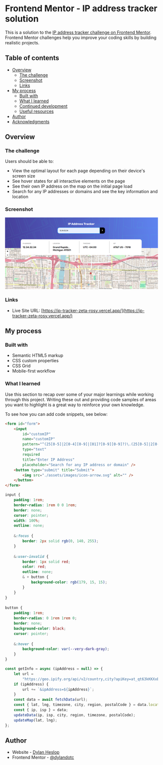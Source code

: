 # Frontend Mentor - IP address tracker solution

This is a solution to the [IP address tracker challenge on Frontend Mentor](https://www.frontendmentor.io/challenges/ip-address-tracker-I8-0yYAH0). Frontend Mentor challenges help you improve your coding skills by building realistic projects.

## Table of contents

-   [Overview](#overview)
    -   [The challenge](#the-challenge)
    -   [Screenshot](#screenshot)
    -   [Links](#links)
-   [My process](#my-process)
    -   [Built with](#built-with)
    -   [What I learned](#what-i-learned)
    -   [Continued development](#continued-development)
    -   [Useful resources](#useful-resources)
-   [Author](#author)
-   [Acknowledgments](#acknowledgments)

## Overview

### The challenge

Users should be able to:

-   View the optimal layout for each page depending on their device's screen size
-   See hover states for all interactive elements on the page
-   See their own IP address on the map on the initial page load
-   Search for any IP addresses or domains and see the key information and location

### Screenshot

![](./image.png)

### Links

-   Live Site URL: [https://ip-tracker-zeta-rosy.vercel.app/](https://ip-tracker-zeta-rosy.vercel.app/)

## My process

### Built with

-   Semantic HTML5 markup
-   CSS custom properties
-   CSS Grid
-   Mobile-first workflow

### What I learned

Use this section to recap over some of your major learnings while working through this project. Writing these out and providing code samples of areas you want to highlight is a great way to reinforce your own knowledge.

To see how you can add code snippets, see below:

```html
<form id="form">
    <input
        id="customIP"
        name="customIP"
        pattern="^(25[0-5]|2[0-4][0-9]|[01]?[0-9][0-9]?)\.(25[0-5]|2[0-4][0-9]|[01]?[0-9][0-9]?)\.(25[0-5]|2[0-4][0-9]|[01]?[0-9][0-9]?)\.(25[0-5]|2[0-4][0-9]|[01]?[0-9][0-9]?)$"
        type="text"
        required
        title="Enter IP Address"
        placeholder="Search for any IP address or domain" />
    <button type="submit" title="Submit">
        <img src="./assets/images/icon-arrow.svg" alt="" />
    </button>
</form>
```

```css
input {
    padding: 1rem;
    border-radius: 1rem 0 0 1rem;
    border: none;
    cursor: pointer;
    width: 100%;
    outline: none;

    &:focus {
        border: 2px solid rgb(0, 140, 255);
    }

    &:user-invalid {
        border: 1px solid red;
        color: red;
        outline: none;
        & + button {
            background-color: rgb(179, 15, 15);
        }
    }
}

button {
    padding: 1rem;
    border-radius: 0 1rem 1rem 0;
    border: none;
    background-color: black;
    cursor: pointer;

    &:hover {
        background-color: var(--very-dark-gray);
    }
}
```

```js
const getInfo = async (ipAddress = null) => {
    let url =
        "https://geo.ipify.org/api/v2/country,city?apiKey=at_qt63kKKXxEiUXOd5PKf3Z0vfaW6wu";
    if (ipAddress) {
        url += `&ipAddress=${ipAddress}`;
    }
    const data = await fetchData(url);
    const { lat, lng, timezone, city, region, postalCode } = data.location;
    const { ip, isp } = data;
    updateData(ip, isp, city, region, timezone, postalCode);
    updateMap(lat, lng);
};
```

## Author

-   Website - [Dylan Heslop](https://github.com/dylan-dot-c)
-   Frontend Mentor - [@dylandotc](https://www.frontendmentor.io/profile/dylandotc)
